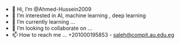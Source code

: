- 👋 Hi, I’m @Ahmed-Hussein2009
- 👀 I’m interested in AI, machine learning , deep learning  
- 🌱 I’m currently learning ...
- 💞️ I’m looking to collaborate on ... 
- 📫 How to reach me ...
+201000195853 - saleh@compit.au.edu.eg

<!---
Ahmed-Hussein2009/Ahmed-Hussein2009 is a ✨ special ✨ repository because its `README.md` (this file) appears on your GitHub profile.
You can click the Preview link to take a look at your changes.
--->
